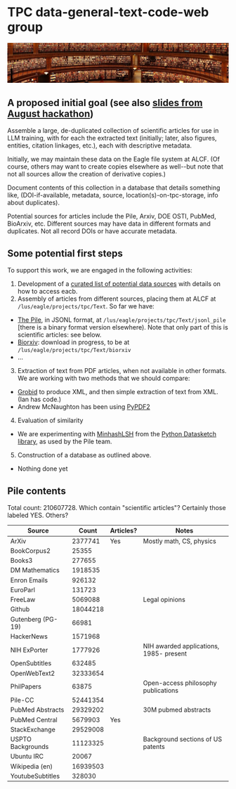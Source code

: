 # TPC data-general-text-code-web group

![Image showing a lot of books](books.png)

## A proposed initial goal (see also [slides from August hackathon](https://anl.app.box.com/s/qryy4sdsvd5joytulvkivetro19s72hy/file/1276828321799))

Assemble a large, de-duplicated collection of scientific articles for use in LLM training, with for each the extracted text (initially; later, also figures, entities, citation linkages, etc.), each with descriptive metadata.

Initially, we may maintain these data on the Eagle file system at ALCF. (Of course, others may want to create copies elsewhere as well--but note that not all sources allow the creation of derivative copies.)

Document contents of this collection in a database that details something like, (DOI-if-available, metadata, source, location(s)-on-tpc-storage, info about duplicates).

Potential sources for articles include the Pile, Arxiv, DOE OSTI, PubMed, BioArxiv, etc. Different sources may have data in different formats and duplicates. Not all record DOIs or have accurate metadata. 

## Some potential first steps

To support this work, we are engaged in the following activities:

1. Development of a [curated list of potential data sources](https://docs.google.com/spreadsheets/d/1cGTAsrWMd2pLtYEi8W432SODt6RVM14YJPEsPhvq6uA/edit#gid=0) with details on how to access eacb.
2. Assembly of articles from different sources, placing them at ALCF at `/lus/eagle/projects/tpc/Text`. So far we have:
  * [The Pile](https://pile.eleuther.ai), in JSONL format, at `/lus/eagle/projects/tpc/Text/jsonl_pile` [there is a binary format version elsewhere). Note that only part of this is scientific articles: see below.
  * [Biorxiv](https://www.biorxiv.org/tdm): download in progress, to be at `/lus/eagle/projects/tpc/Text/biorxiv`
  * ...
3. Extraction of text from PDF articles, when not available in other formats. We are working with two methods that we should compare:
  * [Grobid](https://grobid.readthedocs.io/en/latest/) to produce XML, and then simple extraction of text from XML. (Ian has code.)
  * Andrew McNaughton has been using [PyPDF2](https://pypi.org/project/PyPDF2/)
4. Evaluation of similarity
  * We are experimenting with [MinhashLSH](https://ekzhu.com/datasketch/lsh.html) from the [Python Datasketch library](https://github.com/ekzhu/datasketch), as used by the Pile team. 
5. Construction of a database as outlined above.
  * Nothing done yet


## Pile contents

Total count: 210607728. Which contain "scientific articles"? Certainly those labeled YES. Others?

<center>

| Source | Count | Articles? | Notes |
| --- | --- | --- | --- |
| ArXiv             | 2377741 | Yes | Mostly math, CS, physics |
| BookCorpus2       | 25355 | | |
| Books3            | 277655 | | |
| DM Mathematics    | 1918535 | | |
| Enron Emails      | 926132 | | |
| EuroParl          | 131723 | | |
| FreeLaw           | 5069088 | | Legal opinions |
| Github            | 18044218 | | |
| Gutenberg (PG-19) | 66981 | | |
| HackerNews        | 1571968 | | |
| NIH ExPorter      | 1777926 | | NIH awarded applications, 1985- present |
| OpenSubtitles     | 632485 | | |
| OpenWebText2      | 32333654 | | |
| PhilPapers        | 63875 | | Open-access philosophy publications |
| Pile-CC           | 52441354 | | |
| PubMed Abstracts  | 29329202 | | 30M pubmed abstracts |
| PubMed Central    | 5679903 | Yes | |
| StackExchange     | 29529008 | | |
| USPTO Backgrounds | 11123325 | | Background sections of US patents |
| Ubuntu IRC        | 20067 | | |
| Wikipedia (en)    | 16939503 | | |
| YoutubeSubtitles  | 328030 | | |

</center>
